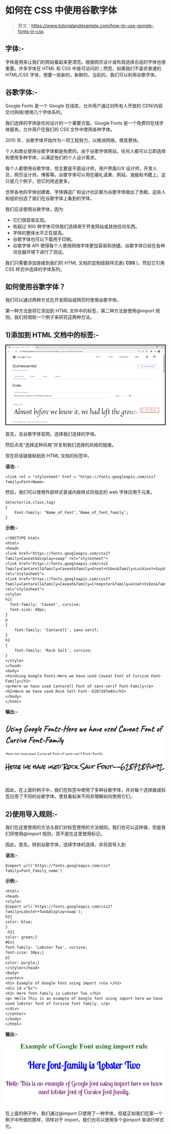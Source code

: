 # 如何在 CSS 中使用谷歌字体

> 原文：<https://www.tutorialandexample.com/how-to-use-google-fonts-in-css>

## 字体:-

字体是用来让我们的网站看起来更漂亮。根据网页设计或布局选择合适的字体也很重要。许多字体在 HTML 和 CSS 中是可访问的；然而，如果我们不喜欢普通的 HTML/CSS 字体，想要一些新的，新鲜的，当前的，我们可以利用谷歌字体。

## 谷歌字体:-

Google Fonts 是一个 Google 在线库，允许用户通过对所有人开放的 CDN(内容交付网络)使用几个字体系列。

我们选择的字体是任何设计的一个重要方面。Google Fonts 是一个免费的在线字体服务，允许用户在我们的 CSS 文件中使用各种字体。

2010 年，谷歌字体开始作为一项工程努力，以推进网络，使其更快。

个人和商业使用谷歌字体都是免费的。由于谷歌字体网站，任何人都可以立即选择和使用多种字体，以满足他们的个人设计需求。

每个人都使用谷歌字体，但主要是平面设计师，用户界面/UX 设计师，开发人员，网页设计师，博客等。谷歌字体可以用在婚礼请柬、网站、海报和书籍上，这只是几个例子，但它的用途更多。

世界各地的字体创建者、字体铸造厂和设计社区都为谷歌字体做出了贡献。这些人和组织创造了我们在谷歌字体上看到的字体。

我们应该使用谷歌字体，因为

*   它们很容易实现。
*   有超过 900 种字体可供我们选择用于开发网站或其他任何东西。
*   字体的整体水平正在提高。
*   谷歌字体也可以下载用于印刷。
*   谷歌字体 API 使得每个人使用网络字体更加容易和快捷。谷歌字体已经在各种浏览器环境下进行了测试。

我们只需要添加链接到我们的 HTML 文档的定制级联样式表( **CSS** )，然后它引用 CSS 样式中选择的字体系列。

## 如何使用谷歌字体？

我们可以通过两种方式在开发网站或网页时使用谷歌字体。

第一种方法是将它添加到 HTML 文件中的<link>标签，第二种方法是使用@import 规则。我们将借助一个例子来研究这两种方法。

## 1)添加到 HTML 文档中的<link>标签:-

![How to use google fonts in CSS?](img/3d844d85c2a5dc517501fccae806ea2e.png)

首先，去谷歌字体官网，选择我们选择的字体。

然后点击“选择这种风格”并复制我们选择的风格的链接。

现在将该链接粘贴到 HTML 文档的<link>标签中。

**语法:** -

```
<link rel = "stylesheet" href = "https://fonts.googleapis.com/css?family=Font+Name>  
```

然后，我们可以使用外部样式表或内联样式将指定的 web 字体应用于元素。

```
Selector(id,class,tag)
{
	Font-family: ‘Name_of_Font’,’Name_of_font_family’;
} 
```

**示例:-**

```
<!DOCTYPE html>
<html>
<head>
<link href="https://fonts.googleapis.com/css2?family=Caveat&display=swap" rel="stylesheet">
<link href="https://fonts.googleapis.com/css2 family=Cantarell&family=Caveat&family=Great+Vibes&family=Luckiest+Guy&family=Tapestry&display=swap" rel="stylesheet">
<link href="https://fonts.googleapis.com/css2?family=Cantarell&family=Caveat&family=Creepster&family=Great+Vibes&family=Luckiest+Guy&family=Rock+Salt&family=Tapestry&display=swap" rel="stylesheet">
<style>
h1{
  font-family: 'Caveat', cursive;
  font-size: 40px;
}
p
{
	font-family: 'Cantarell', sans-serif;
}
h2
{
	font-family: 'Rock Salt', cursive;
}
</style>
</head>
<body>
<h1>Using Google Fonts-Here we have used Caveat Font of Cursive Font-Family</h1>
<p>Here we have used Cantarell Font of sans-serif Font-Family</p>
<h2>Here we have used Rock Salt Font--6287287w92</h2>
</body>
</html> 
```

**输出:-**

![How to use google fonts in CSS?](img/98c459053a1f5f30253b0e70d1d198d6.png)

因此，在上面的例子中，我们在<link>标签中使用了多种谷歌字体，并对每个选择器或标签应用了不同的谷歌字体，使其看起来不同并理解如何使用它们。

## 2)使用导入规则:-

我们在这里使用的方法与我们对<link>标签使用的方法相同。我们也可以这样做，但是我们将使用@import 规则，而不是在这里使用<link>标记。

因此，首先，转到谷歌字体，选择字体的选择，并将其导入到

**语法:-**

```
@import url(‘https://fonts.googleapis.com/css?family=Font_Family_name’)
```

**示例:-**

```
<html>
<head>
<style>
@import url('https://fonts.googleapis.com/css2?family=Lobster+Two&display=swap');
h2{
color: blue;
}
 h1{
color: green;}
#Ex{
font-family: 'Lobster Two', cursive;
font-size: 30px;}
p{
color: purple;}
</style></head>
<body>
<center>
<h1> Example of Google Font using import rule </h1>
<div id ="Ex">
<h2> Here font-family is Lobster Two </h2>
<p> Hello This is an example of Google font using import here we have used lobster font of Cursive font family. </p>
</div>
</center>
</body>
</html> 
```

**输出:-**

![How to use google fonts in CSS?](img/95fdcb1f1799aea4635672edd352725c.png)

在上面的例子中，我们通过@import 只使用了一种字体，但是正如我们在第一个例子中所做的那样，同样对于 import，我们也可以使用多个@import 来进行样式化。